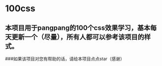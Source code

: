 # 100css

## 本项目用于pangpang的100个css效果学习，基本每天更新一个（尽量），所有人都可以参考该项目的样式。
###如果该项目对您有帮助的话，请给本项目点点star（感谢）
